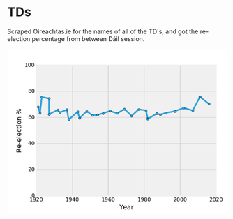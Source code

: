# TDs

Scraped Oireachtas.ie for the names of all of the TD's, and got the re-election percentage from between Dáil session.

![Re-election](https://github.com/neal-o-r/all_the_tds/blob/master/reelection.png) 

